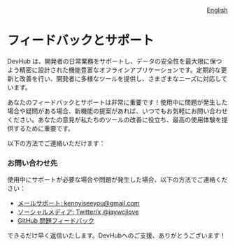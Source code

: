 <p align="right">
  <a href="./feedback.md">English</a>
</p>
<!--rehype:style=float: right; bottom: -36px; position: relative;-->

フィードバックとサポート
===

DevHub は、開発者の日常業務をサポートし、データの安全性を最大限に保つよう精密に設計された機能豊富なオフラインアプリケーションです。定期的な更新と改善を行い、開発者に多様なツールを提供し、さまざまなニーズに対応しています。

あなたのフィードバックとサポートは非常に重要です！使用中に問題が発生した場合や疑問がある場合、新機能の提案があれば、いつでもお気軽にお問い合わせください。あなたの意見が私たちのツールの改善に役立ち、最高の使用体験を提供するために重要です。

以下の方法でご連絡いただけます：

### お問い合わせ先

使用中にサポートが必要な場合や問題が発生した場合、以下の方法でご連絡ください：

- [メールサポート: kennyiseeyou@gmail.com](mailto:kennyiseeyou@gmail.com)  
- [ソーシャルメディア: Twitter/x @jaywcjlove](https://twitter.com/jaywcjlove)  
- [GitHub 問題フィードバック](https://github.com/jaywcjlove/DevHub/issues/new/choose)  

できるだけ早く返信いたします。DevHubへのご支援、ありがとうございます！